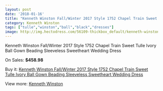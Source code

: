 ```yaml
---
layout: post
date: '2018-01-16'
title: "Kenneth Winston Fall/Winter 2017 Style 1752 Chapel Train Sweet Tulle Ivory Ball Gown Beading Sleeveless Sweetheart Wedding Dress"
category: Kenneth Winston
tags: ["tulle","winston","ball","black","dresses"]
image: http://img.hectodress.com/56109-thickbox_default/kenneth-winston-fall-winter-2017-style-1752-chapel-train-sweet-tulle-ivory-ball-gown-beading-sleeveless-sweetheart-wedding-dress.jpg
---
```

Kenneth Winston Fall/Winter 2017 Style 1752 Chapel Train Sweet Tulle Ivory Ball Gown Beading Sleeveless Sweetheart Wedding Dress

On Sales: **$458.98**
<a href="https://www.hectodress.com/kenneth-winston/17553-kenneth-winston-fall-winter-2017-style-1752-chapel-train-sweet-tulle-ivory-ball-gown-beading-sleeveless-sweetheart-wedding-dress.html"><amp-img layout="responsive" width="600" height="600" src="//img.hectodress.com/56109-thickbox_default/kenneth-winston-fall-winter-2017-style-1752-chapel-train-sweet-tulle-ivory-ball-gown-beading-sleeveless-sweetheart-wedding-dress.jpg" alt="Kenneth Winston Fall/Winter 2017 Style 1752 Chapel Train Sweet Tulle Ivory Ball Gown Beading Sleeveless Sweetheart Wedding Dress 0" /></a>
<a href="https://www.hectodress.com/kenneth-winston/17553-kenneth-winston-fall-winter-2017-style-1752-chapel-train-sweet-tulle-ivory-ball-gown-beading-sleeveless-sweetheart-wedding-dress.html"><amp-img layout="responsive" width="600" height="600" src="//img.hectodress.com/56115-thickbox_default/kenneth-winston-fall-winter-2017-style-1752-chapel-train-sweet-tulle-ivory-ball-gown-beading-sleeveless-sweetheart-wedding-dress.jpg" alt="Kenneth Winston Fall/Winter 2017 Style 1752 Chapel Train Sweet Tulle Ivory Ball Gown Beading Sleeveless Sweetheart Wedding Dress 1" /></a>
<a href="https://www.hectodress.com/kenneth-winston/17553-kenneth-winston-fall-winter-2017-style-1752-chapel-train-sweet-tulle-ivory-ball-gown-beading-sleeveless-sweetheart-wedding-dress.html"><amp-img layout="responsive" width="600" height="600" src="//img.hectodress.com/56114-thickbox_default/kenneth-winston-fall-winter-2017-style-1752-chapel-train-sweet-tulle-ivory-ball-gown-beading-sleeveless-sweetheart-wedding-dress.jpg" alt="Kenneth Winston Fall/Winter 2017 Style 1752 Chapel Train Sweet Tulle Ivory Ball Gown Beading Sleeveless Sweetheart Wedding Dress 2" /></a>
<a href="https://www.hectodress.com/kenneth-winston/17553-kenneth-winston-fall-winter-2017-style-1752-chapel-train-sweet-tulle-ivory-ball-gown-beading-sleeveless-sweetheart-wedding-dress.html"><amp-img layout="responsive" width="600" height="600" src="//img.hectodress.com/56113-thickbox_default/kenneth-winston-fall-winter-2017-style-1752-chapel-train-sweet-tulle-ivory-ball-gown-beading-sleeveless-sweetheart-wedding-dress.jpg" alt="Kenneth Winston Fall/Winter 2017 Style 1752 Chapel Train Sweet Tulle Ivory Ball Gown Beading Sleeveless Sweetheart Wedding Dress 3" /></a>
<a href="https://www.hectodress.com/kenneth-winston/17553-kenneth-winston-fall-winter-2017-style-1752-chapel-train-sweet-tulle-ivory-ball-gown-beading-sleeveless-sweetheart-wedding-dress.html"><amp-img layout="responsive" width="600" height="600" src="//img.hectodress.com/56112-thickbox_default/kenneth-winston-fall-winter-2017-style-1752-chapel-train-sweet-tulle-ivory-ball-gown-beading-sleeveless-sweetheart-wedding-dress.jpg" alt="Kenneth Winston Fall/Winter 2017 Style 1752 Chapel Train Sweet Tulle Ivory Ball Gown Beading Sleeveless Sweetheart Wedding Dress 4" /></a>
<a href="https://www.hectodress.com/kenneth-winston/17553-kenneth-winston-fall-winter-2017-style-1752-chapel-train-sweet-tulle-ivory-ball-gown-beading-sleeveless-sweetheart-wedding-dress.html"><amp-img layout="responsive" width="600" height="600" src="//img.hectodress.com/56111-thickbox_default/kenneth-winston-fall-winter-2017-style-1752-chapel-train-sweet-tulle-ivory-ball-gown-beading-sleeveless-sweetheart-wedding-dress.jpg" alt="Kenneth Winston Fall/Winter 2017 Style 1752 Chapel Train Sweet Tulle Ivory Ball Gown Beading Sleeveless Sweetheart Wedding Dress 5" /></a>
<a href="https://www.hectodress.com/kenneth-winston/17553-kenneth-winston-fall-winter-2017-style-1752-chapel-train-sweet-tulle-ivory-ball-gown-beading-sleeveless-sweetheart-wedding-dress.html"><amp-img layout="responsive" width="600" height="600" src="//img.hectodress.com/56110-thickbox_default/kenneth-winston-fall-winter-2017-style-1752-chapel-train-sweet-tulle-ivory-ball-gown-beading-sleeveless-sweetheart-wedding-dress.jpg" alt="Kenneth Winston Fall/Winter 2017 Style 1752 Chapel Train Sweet Tulle Ivory Ball Gown Beading Sleeveless Sweetheart Wedding Dress 6" /></a>

Buy it: [Kenneth Winston Fall/Winter 2017 Style 1752 Chapel Train Sweet Tulle Ivory Ball Gown Beading Sleeveless Sweetheart Wedding Dress](https://www.hectodress.com/kenneth-winston/17553-kenneth-winston-fall-winter-2017-style-1752-chapel-train-sweet-tulle-ivory-ball-gown-beading-sleeveless-sweetheart-wedding-dress.html "Kenneth Winston Fall/Winter 2017 Style 1752 Chapel Train Sweet Tulle Ivory Ball Gown Beading Sleeveless Sweetheart Wedding Dress")

View more: [Kenneth Winston](https://www.hectodress.com/362-kenneth-winston "Kenneth Winston")